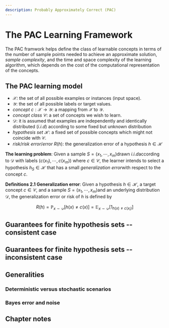 ```yaml
---
description: Probably Approximately Correct (PAC)
---
```


# The PAC Learning Framework

The PAC framwork helps define the class of learnable concepts in terms of the number of sample points needed to achieve an approximate solution, _sample complexity_,  and the time and space complexity of the learning algorithm, which depends on the cost of the computational representation of the concepts.

## The PAC learning model

* $\mathcal{X}$​: the set of all possible examples or instances (input space).
* $\mathcal{Y}$​: the set of all possible labels or target values.
* $concept~c: \mathcal{X} \rightarrow \mathcal{Y}$: a mapping from $\mathcal{X}$ to $\mathcal{Y}$.
* $concept~class~\mathcal{C}$​: a set of concepts we wish to learn.
* $\mathcal{D}$​: it is assumed that examples are independently and identically distributed ($i.i.d$) according to  some fixed but unknown distribution
* $hypothesis~set~\mathcal{H}$​: a fixed set of possible concepts which might not coincide with $\mathcal{C}$.
* $risk/risk~error/error~R(h)$: the generalization error of a hypothesis $h \in \mathcal{H}$​

**The learning problem**: Given a sample $S = (x_1, \cdots, x_m)$​ drawn $i.i.d$​ according to $\mathcal{D}$ with labels $(c(x_1), \cdots, c(x_m))$ where $c \in \mathcal{C}$, the learner intends to select a hypothesis $h_S \in \mathcal{H}$​ that has a small $generalization~error$​ with respect to the concept $c$​.

**Definitions 2.1 Generalization error**: Given a hypothesis $h \in \mathcal{H}$​, a target concept $c \in \mathcal{C}$​, and a sample $S = (x_1, \cdots, x_m)$​ and an underlying distribution $\mathcal{D}$, the generalization error or risk of $h$​ is defined by

$$
R(h) = \mathbb{P}_{x\sim \mathcal{D}}[h(x) \neq c(x)] = \mathbb{E}_{x\sim \mathcal{D}}[1_{h(x) \neq c(x_i)}]
$$

## Guarantees for finite hypothesis sets -- consistent case

## Guarantees for finite hypothesis sets -- inconsistent case

## Generalities

### Deterministic versus stochastic scenarios

### Bayes error and noise

## Chapter notes


